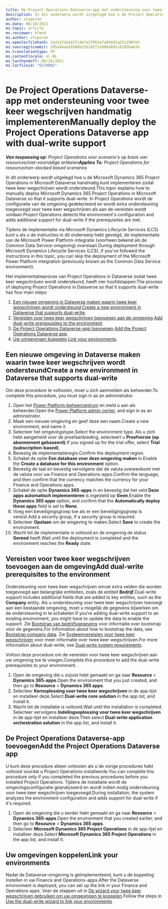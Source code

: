 ```yaml
---
title: De Project Operations Dataverse-app met ondersteuning voor twee keer wegschrijven handmatig implementeren
description: In dit onderwerp wordt uitgelegd hoe u de Project Operations Dataverse-app handmatig kunt implementeren zodat twee keer wegschrijven wordt ondersteund.
author: stsporen
ms.date: 06/18/2021
ms.topic: article
ms.reviewer: kfend
ms.author: stsporen
ms.openlocfilehash: 2ad147da542fc9e7a2705da7a834d1a6512907e5
ms.sourcegitcommit: 205a94ab4168de25b102f31d00a691c8205ba63e
ms.translationtype: HT
ms.contentlocale: nl-NL
ms.lasthandoff: 06/18/2021
ms.locfileid: "6274002"
---
```

# <a name="manually-deploy-the-project-operations-dataverse-app-with-dual-write-support"></a><span data-ttu-id="b9bc1-103">De Project Operations Dataverse-app met ondersteuning voor twee keer wegschrijven handmatig implementeren</span><span class="sxs-lookup"><span data-stu-id="b9bc1-103">Manually deploy the Project Operations Dataverse app with dual-write support</span></span>

<span data-ttu-id="b9bc1-104">_**Van toepassing op:** Project Operations voor scenario's op basis van resources/niet-voorradige artikelen_</span><span class="sxs-lookup"><span data-stu-id="b9bc1-104">_**Applies To:** Project Operations for resource/non-stocked based scenarios_</span></span>

<span data-ttu-id="b9bc1-105">In dit onderwerp wordt uitgelegd hoe u de Microsoft Dynamics 365 Project Operations in Microsoft Dataverse handmatig kunt implementeren zodat twee keer wegschrijven wordt ondersteund.</span><span class="sxs-lookup"><span data-stu-id="b9bc1-105">This topic explains how to manually deploy Microsoft Dynamics 365 Project Operations in Microsoft Dataverse so that it supports dual-write.</span></span> <span data-ttu-id="b9bc1-106">In Project Operations wordt de configuratie van de omgeving gedetecteerd en wordt extra ondersteuning toegevoegd voor twee keer wegschrijven als aan de vereisten wordt voldaan.</span><span class="sxs-lookup"><span data-stu-id="b9bc1-106">Project Operations detects the environment's configuration and adds additional support for dual-write if the prerequisites are met.</span></span>

<span data-ttu-id="b9bc1-107">Tijdens de implementatie via Microsoft Dynamics Lifecycle Services (LCS) kunt u als u de instructies in dit onderwerp hebt gevolgd, de implementatie van de Microsoft Power Platform-integratie (voorheen bekend als de Common Data Service-omgeving) overslaan.</span><span class="sxs-lookup"><span data-stu-id="b9bc1-107">During deployment through Microsoft Dynamics Lifecycle Services (LCS), if you've followed the instructions in this topic, you can skip the deployment of the Microsoft Power Platform integration (previously known as the Common Data Service environment).</span></span>

<span data-ttu-id="b9bc1-108">Het implementatieproces van Project Operations in Dataverse zodat twee keer wegschrijven wordt ondersteund, heeft vier hoofdstappen:</span><span class="sxs-lookup"><span data-stu-id="b9bc1-108">The process of deploying Project Operations in Dataverse so that it supports dual-write has four main steps:</span></span>

1. <span data-ttu-id="b9bc1-109">[Een nieuwe omgeving in Dataverse maken waarin twee keer wegschrijven wordt ondersteund](#create).</span><span class="sxs-lookup"><span data-stu-id="b9bc1-109">[Create a new environment in Dataverse that supports dual-write](#create).</span></span>
2. <span data-ttu-id="b9bc1-110">[Vereisten voor twee keer wegschrijven toevoegen aan de omgeving](#prerequisites).</span><span class="sxs-lookup"><span data-stu-id="b9bc1-110">[Add dual-write prerequisites to the environment](#prerequisites).</span></span>
3. <span data-ttu-id="b9bc1-111">[De Project Operations Dataverse-app toevoegen](#dataverse).</span><span class="sxs-lookup"><span data-stu-id="b9bc1-111">[Add the Project Operations Dataverse app](#dataverse).</span></span>
4. <span data-ttu-id="b9bc1-112">[Uw omgevingen koppelen](#link).</span><span class="sxs-lookup"><span data-stu-id="b9bc1-112">[Link your environments](#link).</span></span>

## <a name="create-a-new-environment-in-dataverse-that-supports-dual-write"></a><a name="create"></a><span data-ttu-id="b9bc1-113">Een nieuwe omgeving in Dataverse maken waarin twee keer wegschrijven wordt ondersteund</span><span class="sxs-lookup"><span data-stu-id="b9bc1-113">Create a new environment in Dataverse that supports dual-write</span></span>

<span data-ttu-id="b9bc1-114">Om deze procedure te voltooien, moet u zich aanmelden als beheerder.</span><span class="sxs-lookup"><span data-stu-id="b9bc1-114">To complete this procedure, you must sign in as an administrator.</span></span>

1. <span data-ttu-id="b9bc1-115">Open het [Power Platform-beheercentrum](https://admin.powerplatform.com) en meld u aan als beheerder.</span><span class="sxs-lookup"><span data-stu-id="b9bc1-115">Open the [Power Platform admin center](https://admin.powerplatform.com), and sign in as an administrator.</span></span>
2. <span data-ttu-id="b9bc1-116">Maak een nieuwe omgeving en geef deze een naam.</span><span class="sxs-lookup"><span data-stu-id="b9bc1-116">Create a new environment, and name it.</span></span>
3. <span data-ttu-id="b9bc1-117">Selecteer het omgevingstype.</span><span class="sxs-lookup"><span data-stu-id="b9bc1-117">Select the environment type.</span></span> <span data-ttu-id="b9bc1-118">Als u zich hebt aangemeld voor de proefaanbieding, selecteert u **Proefversie (op abonnement gebaseerd)**.</span><span class="sxs-lookup"><span data-stu-id="b9bc1-118">If you signed up for the trial offer, select **Trial (subscription-based)**.</span></span>
4. <span data-ttu-id="b9bc1-119">Bevestig de implementatieregio.</span><span class="sxs-lookup"><span data-stu-id="b9bc1-119">Confirm the deployment region.</span></span>
5. <span data-ttu-id="b9bc1-120">Schakel de optie **Een database voor deze omgeving maken** in.</span><span class="sxs-lookup"><span data-stu-id="b9bc1-120">Enable the **Create a database for this environment** option.</span></span> 
6. <span data-ttu-id="b9bc1-121">Bevestig de taal en bevestig vervolgens dat de valuta overeenkomt met de valuta voor uw Finance and Operations-apps.</span><span class="sxs-lookup"><span data-stu-id="b9bc1-121">Confirm the language, and then confirm that the currency matches the currency for your Finance and Operations apps.</span></span>
7. <span data-ttu-id="b9bc1-122">Schakel de optie **Dynamics 365-apps** in en bevestig dat het veld **Deze apps automatisch implementeren** is ingesteld op **Geen**.</span><span class="sxs-lookup"><span data-stu-id="b9bc1-122">Enable the **Dynamics 365 apps** option, and confirm that the **Automatically deploy these apps** field is set to **None**.</span></span>
8. <span data-ttu-id="b9bc1-123">Voeg een beveiligingsgroep toe als er een beveiligingsgroep is vereist.</span><span class="sxs-lookup"><span data-stu-id="b9bc1-123">Add a security group, if a security group is required.</span></span>
9. <span data-ttu-id="b9bc1-124">Selecteer **Opslaan** om de omgeving te maken.</span><span class="sxs-lookup"><span data-stu-id="b9bc1-124">Select **Save** to create the environment.</span></span>
10. <span data-ttu-id="b9bc1-125">Wacht tot de implementatie is voltooid en de omgeving de status **Gereed** heeft.</span><span class="sxs-lookup"><span data-stu-id="b9bc1-125">Wait until the deployment is completed and the environment reaches the **Ready** state.</span></span>

## <a name="add-dual-write-prerequisites-to-the-environment"></a><a name="prerequisites"></a><span data-ttu-id="b9bc1-126">Vereisten voor twee keer wegschrijven toevoegen aan de omgeving</span><span class="sxs-lookup"><span data-stu-id="b9bc1-126">Add dual-write prerequisites to the environment</span></span>

<span data-ttu-id="b9bc1-127">Ondersteuning voor twee keer wegschrijven omvat extra velden die worden toegevoegd aan belangrijke entiteiten, zoals de entiteit **Bedrijf**.</span><span class="sxs-lookup"><span data-stu-id="b9bc1-127">Dual-write support includes additional fields that are added to key entities, such as the **Company** entity.</span></span> <span data-ttu-id="b9bc1-128">Als u ondersteuning voor twee keer wegschrijven toevoegt aan een bestaande omgeving, moet u mogelijk de gegevens bijwerken om de ondersteuning in te schakelen.</span><span class="sxs-lookup"><span data-stu-id="b9bc1-128">If you're adding dual-write support to an existing environment, you might have to update the data to enable the support.</span></span> <span data-ttu-id="b9bc1-129">Zie [Bootstrap van bedrijfsgegevens](/dynamics365/fin-ops-core/dev-itpro/data-entities/dual-write/bootstrap-company-data) voor informatie over bootstrap voor de gegevens.</span><span class="sxs-lookup"><span data-stu-id="b9bc1-129">For information about how to bootstrap the data, see [Bootstrap company data](/dynamics365/fin-ops-core/dev-itpro/data-entities/dual-write/bootstrap-company-data).</span></span> <span data-ttu-id="b9bc1-130">Zie [Systeemvereisten voor twee keer wegschrijven](/dynamics365/fin-ops-core/dev-itpro/data-entities/dual-write/dual-write-system-req) voor meer informatie over twee keer wegschrijven.</span><span class="sxs-lookup"><span data-stu-id="b9bc1-130">For more information about dual-write, see [Dual-write system requirements](/dynamics365/fin-ops-core/dev-itpro/data-entities/dual-write/dual-write-system-req).</span></span>

<span data-ttu-id="b9bc1-131">Voltooi deze procedure om de vereisten voor twee keer wegschrijven aan uw omgeving toe te voegen.</span><span class="sxs-lookup"><span data-stu-id="b9bc1-131">Complete this procedure to add the dual-write prerequisites to your environment.</span></span>

1. <span data-ttu-id="b9bc1-132">Open de omgeving die u zojuist hebt gemaakt en ga naar **Resource** \> **Dynamics 365-apps**.</span><span class="sxs-lookup"><span data-stu-id="b9bc1-132">Open the environment that you just created, and then go to **Resource** \> **Dynamics 365 apps**.</span></span>
2. <span data-ttu-id="b9bc1-133">Selecteer **Kernoplossing voor twee keer wegschrijven** in de app-lijst en installeer deze.</span><span class="sxs-lookup"><span data-stu-id="b9bc1-133">Select **Dual-write core solution** in the app list, and install it.</span></span>
3. <span data-ttu-id="b9bc1-134">Wacht tot de installatie is voltooid.</span><span class="sxs-lookup"><span data-stu-id="b9bc1-134">Wait until the installation is completed.</span></span> <span data-ttu-id="b9bc1-135">Selecteer vervolgens **Indelingsoplossing voor twee keer wegschrijven** in de app-lijst en installeer deze.</span><span class="sxs-lookup"><span data-stu-id="b9bc1-135">Then select **Dual-write application orchestration solution** in the app list, and install it.</span></span>

## <a name="add-the-project-operations-dataverse-app"></a><a name="dataverse"></a><span data-ttu-id="b9bc1-136">De Project Operations Dataverse-app toevoegen</span><span class="sxs-lookup"><span data-stu-id="b9bc1-136">Add the Project Operations Dataverse app</span></span>

<span data-ttu-id="b9bc1-137">U kunt deze procedure alleen voltooien als u de vorige procedures hebt voltooid voordat u Project Operations installeerde.</span><span class="sxs-lookup"><span data-stu-id="b9bc1-137">You can complete this procedure only if you completed the previous procedures before you installed Project Operations.</span></span> <span data-ttu-id="b9bc1-138">Tijdens de installatie wordt de omgevingsconfiguratie geanalyseerd en wordt indien nodig ondersteuning voor twee keer wegschrijven toegevoegd.</span><span class="sxs-lookup"><span data-stu-id="b9bc1-138">During installation, the system analyzes the environment configuration and adds support for dual-write if it's required.</span></span>

1. <span data-ttu-id="b9bc1-139">Open de omgeving die u eerder hebt gemaakt en ga naar **Resource** \> **Dynamics 365-apps**.</span><span class="sxs-lookup"><span data-stu-id="b9bc1-139">Open the environment that you created earlier, and then go to **Resource** \> **Dynamics 365 apps**.</span></span>
2. <span data-ttu-id="b9bc1-140">Selecteer **Microsoft Dynamics 365 Project Operations** in de app-lijst en installeer deze.</span><span class="sxs-lookup"><span data-stu-id="b9bc1-140">Select **Microsoft Dynamics 365 Project Operations** in the app list, and install it.</span></span>

## <a name="link-your-environments"></a><a name="link"></a><span data-ttu-id="b9bc1-141">Uw omgevingen koppelen</span><span class="sxs-lookup"><span data-stu-id="b9bc1-141">Link your environments</span></span>

<span data-ttu-id="b9bc1-142">Nadat de Dataverse-omgeving is geïmplementeerd, kunt u de koppeling instellen in uw Finance and Operations-apps.</span><span class="sxs-lookup"><span data-stu-id="b9bc1-142">After the Dataverse environment is deployed, you can set up the link in your Finance and Operations apps.</span></span> <span data-ttu-id="b9bc1-143">Voer de stappen uit in [De wizard voor twee keer wegschrijven gebruiken om uw omgevingen te koppelen](/dynamics365/fin-ops-core/dev-itpro/data-entities/dual-write/link-your-environment).</span><span class="sxs-lookup"><span data-stu-id="b9bc1-143">Follow the steps in [Use the dual-write wizard to link your environments](/dynamics365/fin-ops-core/dev-itpro/data-entities/dual-write/link-your-environment).</span></span>
